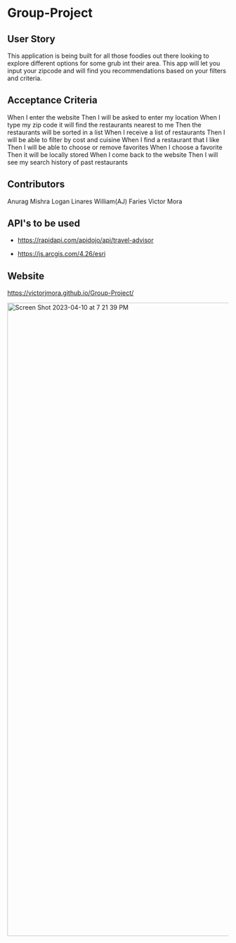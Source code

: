 # Group-Project

## User Story

This application is being built for all those foodies out there looking to explore different options for some grub int their area. This app will let you input your zipcode and will find you recommendations based on your filters and criteria.

## Acceptance Criteria

When I enter the website
Then I will be asked to enter my location
When I type my zip code it will find the restaurants nearest to me
Then the restaurants will be sorted in a list
When I receive a list of restaurants
Then I will be able to filter by cost and cuisine
When I find a restaurant that I like
Then I will be able to choose or remove favorites
When I choose a favorite
Then it will be locally stored
When I come back to the website
Then I will see my search history of past restaurants

## Contributors
Anurag Mishra
Logan Linares
William(AJ) Faries
Victor Mora

## API's to be used 
- https://rapidapi.com/apidojo/api/travel-advisor

- https://js.arcgis.com/4.26/esri

## Website 
https://victorjmora.github.io/Group-Project/

<img width="1440" alt="Screen Shot 2023-04-10 at 7 21 39 PM" src="https://user-images.githubusercontent.com/124754739/231018432-42ef8061-71fb-4452-b31b-74dae055f1c0.png">
